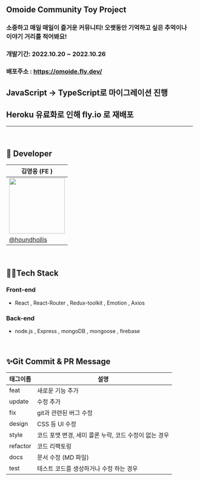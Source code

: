 ## Omoide Community Toy Project

### 소중하고 매일 매일이 즐거운 커뮤니티! 오랫동안 기억하고 싶은 추억이나 이야기 거리를 적어봐요!


### 개발기간: 2022.10.20 ~ 2022.10.26

### 배포주소 : https://omoide.fly.dev/
## JavaScript → TypeScript로 마이그레이션 진행
## Heroku 유료화로 인해 fly.io 로 재배포 

--- 

<br>

## 👨‍ Developer
|김영웅 (FE      )|
|----------------|
|<img src='https://user-images.githubusercontent.com/103996469/192595845-36d99b8c-ec46-41ff-98f7-aef452181093.png' width='150'/>|                  
|[@houndhollis](https://github.com/houndhollis) |


<br>

## 👩‍💻Tech Stack

### **Front-end**

- React , React-Router , Redux-toolkit , Emotion , Axios 

### **Back-end**

- node.js , Express , mongoDB , mongoose , firebase 

<br>


## ✨Git Commit & PR Message

| 태그이름 | 설명                                                  |
| -------- | ----------------------------------------------------- |
| feat     | 새로운 기능 추가                                      |
| update     | 수정 추가                                      |
| fix      | git과 관련된 버그 수정                                             |
| design   | CSS 등 UI 수정                                 |
| style    | 코드 포맷 변경, 세미 콜론 누락, 코드 수정이 없는 경우 |
| refactor | 코드 리팩토링                                         |
| docs     | 문서 수정 (MD 파일)                                   |
| test     | 테스트 코드를 생성하거나 수정 하는 경우               |

